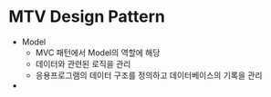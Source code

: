 # MTV Design Pattern
- Model
  - MVC 패턴에서 Model의 역할에 해당
  - 데이터와 관련된 로직을 관리
  - 응용프로그램의 데이터 구조를 정의하고 데이터베이스의 기록을 관리
- 